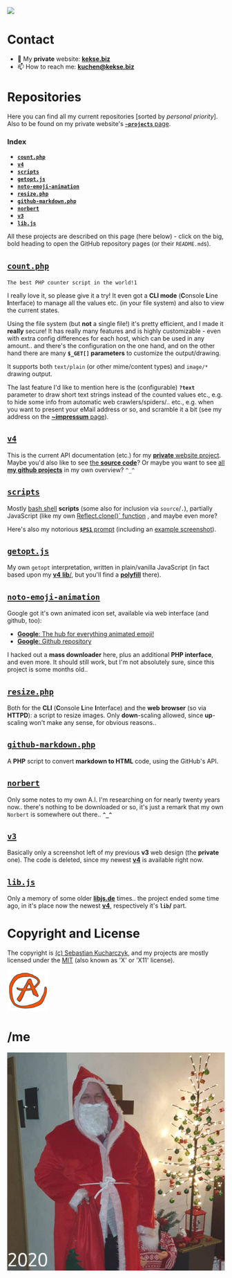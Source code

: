 <!---
kekse1/kekse1 is a ✨ special ✨ repository because its `README.md` (this file) appears on your GitHub profile.
You can click the Preview link to take a look at your changes.
--->

<img src="https://kekse.biz/github.php?draw&override=github:kekse1" />

# Contact

- 👋 My **private** website: [**kekse.biz**](https://kekse.biz/)
- 📫 How to reach me: **kuchen@kekse.biz**

# Repositories
Here you can find all my current repositories \[sorted by _personal priority_\].
Also to be found on my private website's [**`~projects`** page](https://kekse.biz/?~projects).

### Index

* [**`count.php`**](#countphp)
* [**`v4`**](#v4)
* [**`scripts`**](#scripts)
* [**`getopt.js`**](#getoptjs)
* [**`noto-emoji-animation`**](#noto-emoji-animation)
* [**`resize.php`**](#resizephp)
* [**`github-markdown.php`**](#github-markdownphp)
* [**`norbert`**](#norbert)
* [**`v3`**](#v3)
* [**`lib.js`**](#libjs)

All these projects are described on this page (here below) - click on the big, bold heading to open
the GitHub repository pages (or their `README.md`s).

## [**`count.php`**](https://github.com/kekse1/count.php/)
`The best PHP counter script in the world!1`

I really love it, so please give it a try! It even got a **CLI mode** (**C**onsole **L**ine **I**nterface)
to manage all the values etc. (in your file system) and also to view the current states.

Using the file system (but **not** a single file!) it's pretty efficient, and I made it **really** secure!
It has really many features and is highly customizable - even with extra config differences for each host,
which can be used in any amount.. and there's the configuration on the one hand, and on the other hand
there are many **`$_GET[]` parameters** to customize the output/drawing.

It supports both `text/plain` (or other mime/content types) and `image/*` drawing output.

The last feature I'd like to mention here is the (configurable) **`?text`** parameter to draw short text
strings instead of the counted values etc., e.g. to hide some info from automatic web crawlers/spiders/..
etc., e.g. when you want to present your eMail address or so, and scramble it a bit (see my address on the
[**~impressum** page](https://kekse.biz/?~impressum)).

## [**`v4`**](https://github.com/kekse1/v4/)
This is the current API documentation (etc.) for my [**private** website project](https://kekse.biz/).
Maybe you'd also like to see [the **source code**](https://kekse.biz/?~sources)?
Or maybe you want to see [all **my github projects**](https://kekse.biz/?~projects) in my own overview? `^_^`

## [**`scripts`**](https://github.com/kekse1/scripts/)
Mostly [bash shell](https://www.gnu.org/software/bash/) **scripts** (some also for inclusion via `source`/`.`),
partially JavaScript (like my own [Reflect.clone()` function](https://github.com/kekse1/scripts/#clonejs) ,
 and maybe even more?

Here's also my notorious [**`$PS1`** prompt](https://github.com/kekse1/scripts/#promptsh) (including an
[example screenshot](https://github.com/kekse1/scripts/blob/master/img/prompt.png)).

## [**`getopt.js`**](https://github.com/kekse1/getopt.js/)
My own `getopt` interpretation, written in plain/vanilla JavaScript (in fact based upon my [**v4** **lib**/](#v4),
but you'll find a [**polyfill**](https://github.com/kekse1/getopt.js/blob/git/js/polyfill.js) there).

## [**`noto-emoji-animation`**](https://github.com/kekse1/noto-emoji-animation/)
Google got it's own animated icon set, available via web interface (and github, too):

* [**Google**: The hub for everything animated emoji!](https://googlefonts.github.io/noto-emoji-animation/)
* [**Google**: Github repository](https://github.com/googlefonts/noto-emoji)

I hacked out a **mass downloader** here, plus an additional **PHP interface**, and even more.
It should still work, but I'm not absolutely sure, since this project is some months old..

## [**`resize.php`**](https://github.com/kekse1/resize.php/)
Both for the **CLI** (**C**onsole **L**ine **I**nterface) and the **web browser** (so via **HTTPD**): a script
to resize images. Only **down**-scaling allowed, since **up**-scaling won't make any sense, for obvious reasons..

## [**`github-markdown.php`**](https://github.com/kekse1/github-markdown.php/)
A **PHP** script to convert **markdown to HTML** code, using the GitHub's API.

## [**`norbert`**](https://github.com/kekse1/norbert/)
Only some notes to my own A.I. I'm researching on for nearly twenty years now.. there's nothing to be downloaded
or so, it's just a remark that my own `Norbert` is somewhere out there.. **`^_^`**

## [**`v3`**](https://github.com/kekse1/v3/)
Basically only a screenshot left of my previous **v3** web design (the **private** one).
The code is deleted, since my newest [**v4**](#v4) is available right now.

## [**`lib.js`**](https://github.com/kekse1/lib.js/)
Only a memory of some older [**libjs.de**](https://libjs.de/) times.. the project ended some time ago, in it's
place now the newest [**v4**](#v4), respectively it's **`lib`/** part.

# Copyright and License
The copyright is [(c) Sebastian Kucharczyk](COPYRIGHT.txt),
and my projects are mostly licensed under the [MIT](LICENSE.txt)
(also known as 'X' or 'X11' license).

![kekse.biz](favicon.png)

# **/me**
![Christmas 2020](img/2020.png)
